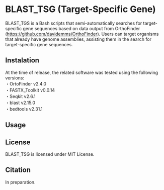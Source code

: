 # BLAST_TSG (Target-Specific Gene)
BLAST_TGS is a Bash scripts that semi-automatically searches for target-specific gene sequences based on data output from OrthoFinder (https://github.com/davidemms/OrthoFinder). Users can target organisms that already have genome assemblies, assisting them in the search for target-specific gene sequences.

## Instalation
At the time of release, the related software was tested using the following versions:
<br>
・OrtoFinder v2.4.0
<br>
・FASTX_Toolkit v0.0.14
<br>
・Seqkit v2.6.1
<br>
・blast v2.15.0
<br>
・bedtools v2.31.1
<br>

## Usage

## License
BLAST_TSG is licensed under MIT License. 


## Citation
In preparation. 
